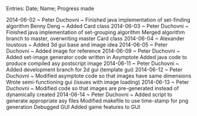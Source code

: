 Entries: Date; Name; Progress made

2014-06-02 ~ Peter Duchovni ~ Finished java implementation of set-finding algorithm
	     Benny Deng ~ Added Card class
2014-06-03 ~ Peter Duchovni ~ Finished java implementation of set-grouping algorithm
                              Merged algorithm branch to master, overwriting master Card class
2014-06-04 ~ Alexander Ioustous ~ Added 3d gui base and image idea
2014-06-05 ~ Peter Duchovni ~ Added image for reference
2014-06-09 ~ Peter Duchovni ~ Added set-image generator code written in Asymptote
                              Added java code to produce compiled asy postscript image
2014-06-11 ~ Peter Duchovni ~ Added development branch for 2d gui (template gui)
2014-06-12 ~ Peter Duchovni ~ Modified asymptote code so that images have same dimensions
			      Wrote semi-functioning gui (issues with image loading)
2014-06-13 ~ Peter Duchovni ~ Modified code so that images are pre-generated instead of dynamically created
2014-06-14 ~ Peter Duchovni ~ Added script to generate appropriate asy files
			      Modified makefile to use time-stamp for png generation
			      Debugged GUI
			      Added game features to GUI

			      
